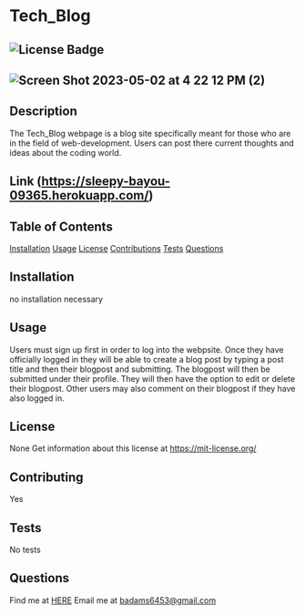 
# Tech_Blog 
## ![License Badge](https://shields.io/badge/license-None-green) 
## ![Screen Shot 2023-05-02 at 4 22 12 PM (2)](https://user-images.githubusercontent.com/61917285/235777590-bc320b1b-c065-4fe7-90df-48eb0dcf750e.png)
## Description 
The Tech_Blog webpage is a blog site specifically meant for those who are in the field of web-development. Users can post there current thoughts and ideas about the coding world. 
## Link (https://sleepy-bayou-09365.herokuapp.com/)
## Table of Contents 
[Installation](#installation) 
[Usage](#usage) 
[License](#license) 
[Contributions](#contributions) 
[Tests](#tests) 
[Questions](#questions) 
## Installation 
no installation necessary 
## Usage 
Users must sign up first in order to log into the webpsite. Once they have officially logged in they will be able to create a blog post by typing a post title and then their blogpost and submitting. The blogpost will then be submitted under their profile. They will then have the option to edit or delete their blogpost. Other users may also comment on their blogpost if they have also logged in. 
## License 
None 
Get information about this license at https://mit-license.org/ 
## Contributing 
Yes 
## Tests
No tests 
## Questions 
Find me at [HERE](http://github.com/BrainAtoms) 
Email me at badams6453@gmail.com
